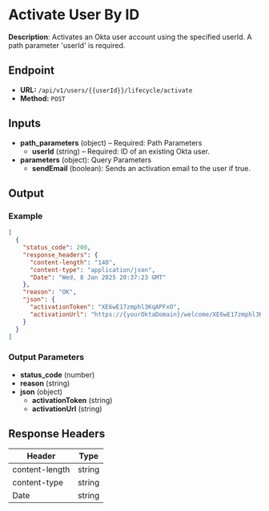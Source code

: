 # Activate User By ID

**Description**: Activates an Okta user account using the specified userId. A path parameter 'userId' is required.

## Endpoint

- **URL:** `/api/v1/users/{{userId}}/lifecycle/activate`
- **Method:** `POST`
## Inputs

- **path_parameters** (object) – Required: Path Parameters
  - **userId** (string) – Required: ID of an existing Okta user.
- **parameters** (object): Query Parameters
  - **sendEmail** (boolean): Sends an activation email to the user if true.
## Output

### Example

```json
[
  {
    "status_code": 200,
    "response_headers": {
      "content-length": "140",
      "content-type": "application/json",
      "Date": "Wed, 8 Jan 2025 20:37:23 GMT"
    },
    "reason": "OK",
    "json": {
      "activationToken": "XE6wE17zmphl3KqAPFxO",
      "activationUrl": "https://{yourOktaDomain}/welcome/XE6wE17zmphl3KqAPFxO"
    }
  }
]
```
### Output Parameters

- **status_code** (number)
- **reason** (string)
- **json** (object)
  - **activationToken** (string)
  - **activationUrl** (string)
## Response Headers

| Header | Type |
|--------|------|
| content-length | string |
| content-type | string |
| Date | string |